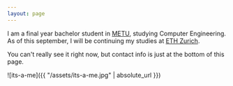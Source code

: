```yaml
---
layout: page
---
```

I am a final year bachelor student in [METU](https://www.metu.edu.tr), studying Computer Engineering. As of this september, I will be continuing my studies at [ETH Zurich](https://www.ethz.ch/en.html).

You can't really see it right now, but contact info is just at the bottom of this page.

![its-a-me]({{ "/assets/its-a-me.jpg" | absolute_url }})
